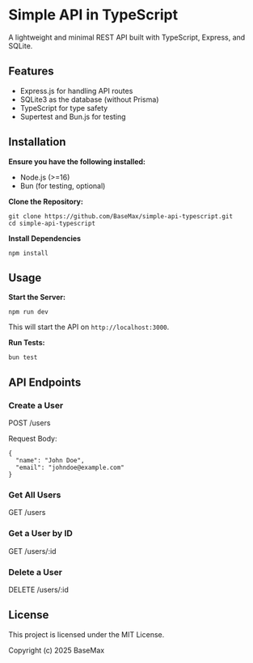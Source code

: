 # Simple API in TypeScript

A lightweight and minimal REST API built with TypeScript, Express, and SQLite.

## Features

- Express.js for handling API routes
- SQLite3 as the database (without Prisma)
- TypeScript for type safety
- Supertest and Bun.js for testing

## Installation

**Ensure you have the following installed:**

- Node.js (>=16)
- Bun (for testing, optional)

**Clone the Repository:**

```
git clone https://github.com/BaseMax/simple-api-typescript.git
cd simple-api-typescript
```

**Install Dependencies**

```
npm install
```

## Usage

**Start the Server:**

```
npm run dev
```

This will start the API on `http://localhost:3000`.

**Run Tests:**

```
bun test
```

## API Endpoints

### Create a User

POST /users

Request Body:
```
{
  "name": "John Doe",
  "email": "johndoe@example.com"
}
```

### Get All Users

GET /users

### Get a User by ID

GET /users/:id

### Delete a User

DELETE /users/:id

## License

This project is licensed under the MIT License.

Copyright (c) 2025 BaseMax
